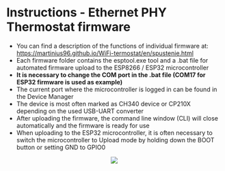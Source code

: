 # Instructions - Ethernet PHY Thermostat firmware
* You can find a description of the functions of individual firmware at: https://martinius96.github.io/WiFi-termostat/en/spustenie.html 
* Each firmware folder contains the esptool.exe tool and a .bat file for automated firmware upload to the ESP8266 / ESP32 microcontroller
* **It is necessary to change the COM port in the .bat file (COM17 for ESP32 firmware is used as example)**
* The current port where the microcontroller is logged in can be found in the Device Manager
* The device is most often marked as CH340 device or CP210X depending on the used USB-UART converter
* After uploading the firmware, the command line window (CLI) will close automatically and the firmware is ready for use
* When uploading to the ESP32 microcontroller, it is often necessary to switch the microcontroller to Upload mode by holding down the BOOT button or setting GND to GPIO0

<p align="center">
  <img src="https://i.imgur.com/M0U6HkC.png" />
</p>
